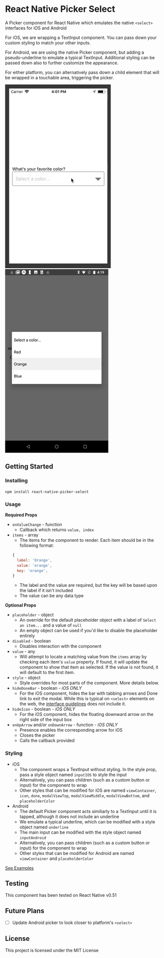 
# React Native Picker Select

A Picker component for React Native which emulates the native `<select>` interfaces for iOS and Android

For iOS, we are wrapping a TextInput component. You can pass down your custom styling to match your other inputs.

For Android, we are using the native Picker component, but adding a pseudo-underline to emulate a typical TextInput. Additional styling can be passed down also to further customize the appearance.

For either platform, you can alternatively pass down a child element that will be wrapped in a touchable area, triggering the picker.

![iOS Example](./example/ios-example.gif) ![Android Example](./example/android-example.png)


## Getting Started

### Installing

`npm install react-native-picker-select`

### Usage

**Required Props**
* `onValueChange` - function
  * Callback which returns `value, index`
* `items` - array
  * The items for the component to render. Each item should be in the following format:
  ```js
  {
    label: 'Orange',
    value: 'orange',
    key: 'orange',
  }
  ```
  * The label and the value are required, but the key will be based upon the label if it isn't included
  * The value can be any data type

**Optional Props**
* `placeholder` - object
  * An override for the default placeholder object with a label of `Select an item...` and a value of `null`
  * An empty object can be used if you'd like to disable the placeholder entirely
* `disabled` - boolean
  * Disables interaction with the component
* `value` - any
  * Will attempt to locate a matching value from the `items` array by checking each item's `value` property. If found, it will update the component to show that item as selected. If the value is not found, it will default to the first item.
* `style` - object
  * Style overrides for most parts of the component. More details below.
* `hideDoneBar` - boolean - *iOS ONLY*
  * For the iOS component, hides the bar with tabbing arrows and Done link to exit the modal. While this is typical on `<select>` elements on the web, the [interface guidelines](https://developer.apple.com/ios/human-interface-guidelines/controls/pickers/) does not include it.
* `hideIcon` - boolean - *iOS ONLY*
  * For the iOS component, hides the floating downward arrow on the right side of the input box
* `onUpArrow` and/or `onDownArrow` - function - *iOS ONLY*
  * Presence enables the corresponding arrow for iOS
  * Closes the picker
  * Calls the callback provided

### Styling

* iOS
  * The component wraps a TextInput without styling. In the style prop, pass a style object named `inputIOS` to style the input
  * Alternatively, you can pass children (such as a custom button or input) for the component to wrap
  * Other styles that can be modified for iOS are named `viewContainer`, `icon`, `done`, `modalViewTop`, `modalViewMiddle`, `modalViewBottom`, and `placeholderColor`
* Android
  * The default Picker component acts similiarly to a TextInput until it is tapped, although it does not include an underline
  * We emulate a typical underline, which can be modified with a style object named `underline`
  * The main input can be modified with the style object named `inputAndroid`
  * Alternatively, you can pass children (such as a custom button or input) for the component to wrap
  * Other styles that can be modified for Android are named `viewContainer` and `placeholderColor`

[See Examples](https://github.com/lawnstarter/react-native-picker-select/tree/master/example)

## Testing

This component has been tested on React Native v0.51

## Future Plans

- [ ] Update Android picker to look closer to platform's `<select>`

## License

This project is licensed under the MIT License
